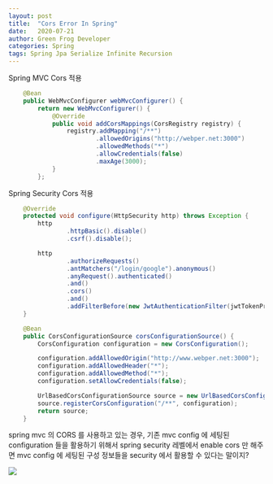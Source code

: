 ```yaml
---
layout: post
title:  "Cors Error In Spring"
date:   2020-07-21
author: Green Frog Developer
categories: Spring
tags: Spring Jpa Serialize Infinite Recursion
---
```



Spring MVC Cors 적용
```java
    @Bean
    public WebMvcConfigurer webMvcConfigurer() {
        return new WebMvcConfigurer() {
            @Override
            public void addCorsMappings(CorsRegistry registry) {
                registry.addMapping("/**")
                        .allowedOrigins("http://webper.net:3000")
                        .allowedMethods("*")
                        .allowCredentials(false)
                        .maxAge(3000);
            }
        };
```

Spring Security Cors 적용
```java
    @Override
    protected void configure(HttpSecurity http) throws Exception {
        http
                .httpBasic().disable()
                .csrf().disable();

        http
                .authorizeRequests()
                .antMatchers("/login/google").anonymous()
                .anyRequest().authenticated()
                .and()
                .cors()
                .and()
                .addFilterBefore(new JwtAuthenticationFilter(jwtTokenProvider), UsernamePasswordAuthenticationFilter.class);
    }

    @Bean
    public CorsConfigurationSource corsConfigurationSource() {
        CorsConfiguration configuration = new CorsConfiguration();

        configuration.addAllowedOrigin("http://www.webper.net:3000");
        configuration.addAllowedHeader("*");
        configuration.addAllowedMethod("*");
        configuration.setAllowCredentials(false);

        UrlBasedCorsConfigurationSource source = new UrlBasedCorsConfigurationSource();
        source.registerCorsConfiguration("/**", configuration);
        return source;
    }
```



spring mvc 의 CORS 를 사용하고 있는 경우, 기존 mvc config 에 세팅된 configuration 들을 활용하기 위해서
spring security 레벨에서 enable cors 만 해주면 mvc config 에 세팅된 구성 정보들을 security 에서 활용할 수 있다는 말이지?

<img src="https://files.slack.com/files-pri/TG2QNEQN7-F017SCP0Q67/image.png">
